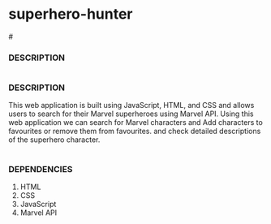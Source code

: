 # superhero-hunter
<span> # <h3><b>DESCRIPTION</b></h3> </span>


# <h3><b>DESCRIPTION</b></h3>
This web application is built using JavaScript, HTML, and CSS and allows users to search for their Marvel superheroes using Marvel API. Using this web application we can search for Marvel characters and Add characters to favourites or remove them from favourites. and check detailed descriptions of the superhero character.
# <h3><b>DEPENDENCIES</b></h3>
<ol style="1">
  <li>HTML</li>
  <li>CSS</li>
  <li>JavaScript</li>
  <li>Marvel API</li>
</ol>
